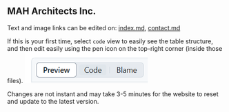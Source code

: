 ## MAH Architects Inc.

Text and image links can be edited on: [index.md](/index.md), [contact.md](/contact.md)

If this is your first time, select `code` view to easily see the table structure, and then edit easily using the pen icon on the top-right corner (inside those files).
![](/images/example.png)

Changes are not instant and may take 3-5 minutes for the website to reset and update to the latest version.
